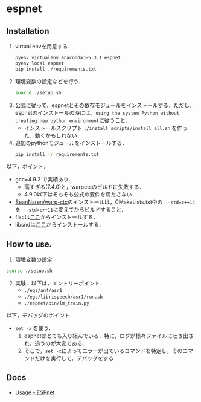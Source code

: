 # espnet

## Installation
1. virtual envを用意する．
    ```sh
    pyenv virtualenv anaconda3-5.3.1 espnet
    pyenv local espnet
    pip install ./requirements.txt
    ```
1. 環境変数の設定などを行う．
    ```sh
    source ./setup.sh
    ```
1. 公式に従って，espnetとその依存モジュールをインストールする．ただし，espnetのインストールの時には，`using the system Python without creating new python environment`に従うこと．
    - インストールスクリプト `./install_scripts/install_all.sh` を作った．動くかもしれない．
1. 追加のpythonモジュールをインストールする．
    ```sh
    pip install -r requirements.txt
    ```


以下，ポイント．
* gcc=4.9.2 で実績あり．
    - 高すぎる(7.4.0)と，warpctcのビルドに失敗する．
    - 4.9.0以下はそもそも公式の要件を満たさない．
* [SeanNaren/warp-ctc](https://github.com/SeanNaren/warp-ctc)のインストールは，CMakeLists.txt中の` --std=c++14`を` --std=c++11`に変えてからビルドすること．
* flacは[ここ](http://www.linuxfromscratch.org/blfs/view/svn/multimedia/flac.html)からインストールする．
* libsndは[ここ](http://lfsbookja.osdn.jp/BLFS/svn-ja/multimedia/libsndfile.html)からインストールする．

## How to use.
1. 環境変数の設定
```sh
source ./setup.sh
```
2. 実験．以下は，エントリーポイント．
    * `./egs/an4/asr1`
    * `./egs/librispeech/asr1/run.sh`
    * `./espnet/bin/lm_train.py`

以下，デバッグのポイント
* `set -x` を使う．
    1. espnetはとても入り組んでいる．特に，ログが様々ファイルに吐き出され，追うのが大変である．
    2. そこで，`set -x`によってエラーが出ているコマンドを特定し，そのコマンドだけを実行して，デバッグをする．

## Docs
* [Usage - ESPnet](https://espnet.github.io/espnet/tutorial.html)
